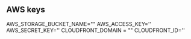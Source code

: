 ## AWS keys
AWS_STORAGE_BUCKET_NAME=""
AWS_ACCESS_KEY=''
AWS_SECRET_KEY=''
CLOUDFRONT_DOMAIN = ""
CLOUDFRONT_ID=''

